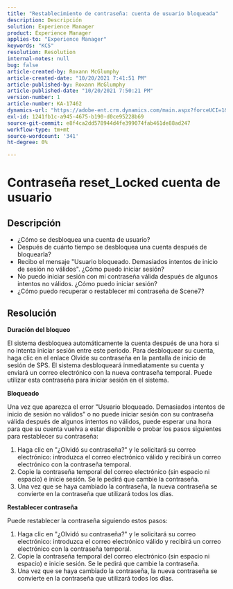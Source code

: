 ```yaml
---
title: "Restablecimiento de contraseña: cuenta de usuario bloqueada"
description: Descripción
solution: Experience Manager
product: Experience Manager
applies-to: "Experience Manager"
keywords: "KCS"
resolution: Resolution
internal-notes: null
bug: false
article-created-by: Roxann McGlumphy
article-created-date: "10/20/2021 7:41:51 PM"
article-published-by: Roxann McGlumphy
article-published-date: "10/20/2021 7:50:21 PM"
version-number: 1
article-number: KA-17462
dynamics-url: "https://adobe-ent.crm.dynamics.com/main.aspx?forceUCI=1&pagetype=entityrecord&etn=knowledgearticle&id=82867dbf-dd31-ec11-b6e5-000d3a5ba97a"
exl-id: 1241fb1c-a945-4675-b190-d0ce95228b69
source-git-commit: e8f4ca2dd578944d4fe399074fab461de88ad247
workflow-type: tm+mt
source-wordcount: '341'
ht-degree: 0%

---
```


# Contraseña reset_Locked cuenta de usuario

## Descripción


- ¿Cómo se desbloquea una cuenta de usuario?
- Después de cuánto tiempo se desbloquea una cuenta después de bloquearla?
- Recibo el mensaje &quot;Usuario bloqueado. Demasiados intentos de inicio de sesión no válidos&quot;. ¿Cómo puedo iniciar sesión?
- No puedo iniciar sesión con mi contraseña válida después de algunos intentos no válidos. ¿Cómo puedo iniciar sesión?
- ¿Cómo puedo recuperar o restablecer mi contraseña de Scene7?



## Resolución


<b>Duración del bloqueo</b>

El sistema desbloquea automáticamente la cuenta después de una hora si no intenta iniciar sesión entre este periodo. Para desbloquear su cuenta, haga clic en el enlace Olvide su contraseña en la pantalla de inicio de sesión de SPS. El sistema desbloqueará inmediatamente su cuenta y enviará un correo electrónico con la nueva contraseña temporal. Puede utilizar esta contraseña para iniciar sesión en el sistema.



<b>Bloqueado</b>

Una vez que aparezca el error &quot;Usuario bloqueado. Demasiados intentos de inicio de sesión no válidos&quot; o no puede iniciar sesión con su contraseña válida después de algunos intentos no válidos, puede esperar una hora para que su cuenta vuelva a estar disponible o probar los pasos siguientes para restablecer su contraseña:
1. Haga clic en &quot;¿Olvidó su contraseña?&quot; y le solicitará su correo electrónico: introduzca el correo electrónico válido y recibirá un correo electrónico con la contraseña temporal.
2. Copie la contraseña temporal del correo electrónico (sin espacio ni espacio) e inicie sesión. Se le pedirá que cambie la contraseña.
3. Una vez que se haya cambiado la contraseña, la nueva contraseña se convierte en la contraseña que utilizará todos los días.

<b>Restablecer contraseña</b>

Puede restablecer la contraseña siguiendo estos pasos:

1. Haga clic en &quot;¿Olvidó su contraseña?&quot; y le solicitará su correo electrónico: introduzca el correo electrónico válido y recibirá un correo electrónico con la contraseña temporal.
2. Copie la contraseña temporal del correo electrónico (sin espacio ni espacio) e inicie sesión. Se le pedirá que cambie la contraseña.
3. Una vez que se haya cambiado la contraseña, la nueva contraseña se convierte en la contraseña que utilizará todos los días.
